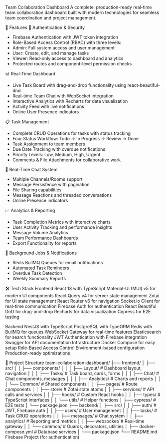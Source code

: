 Team Collaboration Dashboard
A complete, production-ready real-time team collaboration dashboard built with modern technologies for seamless team coordination and project management.

🚀 Features
🔐 Authentication & Security
- Firebase Authentication with JWT token integration
- Role-Based Access Control (RBAC) with three levels:
- Admin: Full system access and user management
- User: Create, edit, and manage tasks
- Viewer: Read-only access to dashboard and analytics
- Protected routes and component-level permission checks

📊 Real-Time Dashboard
- Live Task Board with drag-and-drop functionality using react-beautiful-dnd
- Real-time Team Chat with WebSocket integration
- Interactive Analytics with Recharts for data visualization
- Activity Feed with live notifications
- Online User Presence indicators

📋 Task Management
- Complete CRUD Operations for tasks with status tracking
- Four Status Workflow: Todo → In Progress → Review → Done
- Task Assignment to team members
- Due Date Tracking with overdue notifications
- Priority Levels: Low, Medium, High, Urgent
- Comments & File Attachments for collaborative work

💬 Real-Time Chat System
- Multiple Channels/Rooms support
- Message Persistence with pagination
- File Sharing capabilities
- Message Reactions and threaded conversations
- Online Presence indicators

📈 Analytics & Reporting
- Task Completion Metrics with interactive charts
- User Activity Tracking and performance insights
- Message Volume Analytics
- Team Performance Dashboards
- Export Functionality for reports

🔔 Background Jobs & Notifications
- Redis BullMQ Queues for email notifications
- Automated Task Reminders
- Overdue Task Detection
- Weekly Summary Reports

🛠 Tech Stack
Frontend
React 18 with TypeScript
Material-UI (MUI) v5 for modern UI components
React Query v4 for server state management
Zotai for UI state management
React Router v6 for navigation
Socket.io Client for real-time communication
Firebase Auth for authentication
React Beautiful DnD for drag-and-drop
Recharts for data visualization
Cypress for E2E testing

Backend
NestJS with TypeScript
PostgreSQL with TypeORM
Redis with BullMQ for queues
WebSocket Gateway for real-time features
Elasticsearch for search functionality
JWT Authentication with Firebase integration
Swagger for API documentation
Infrastructure
Docker Compose for easy setup
Role-Based Access Control
Environment-based configuration
Production-ready optimizations

📁 Project Structure
team-collaboration-dashboard/
├── frontend/
│   ├── src/
│   │   ├── components/
│   │   │   ├── Layout/          # Dashboard layout, navigation
│   │   │   ├── Tasks/           # Task board, cards, forms
│   │   │   ├── Chat/            # Chat components, messages
│   │   │   ├── Analytics/       # Charts and reports
│   │   │   └── Common/          # Shared components
│   │   ├── pages/               # Route components
│   │   ├── store/               # Zotai state atoms
│   │   ├── services/            # API calls and services
│   │   ├── hooks/               # Custom React hooks
│   │   ├── types/               # TypeScript interfaces
│   │   └── utils/               # Helper functions
│   ├── cypress/                 # E2E tests
│   └── package.json
├── backend/
│   ├── src/
│   │   ├── auth/                # JWT, Firebase auth
│   │   ├── users/               # User management
│   │   ├── tasks/               # Task CRUD operations
│   │   ├── messages/            # Chat system
│   │   ├── analytics/           # Reporting and metrics
│   │   ├── websocket/           # Real-time gateway
│   │   └── common/              # Guards, decorators, utilities
│   ├── docker-compose.yml       # Database services
│   └── package.json
└── README.md
Firebase Project (for authentication)

